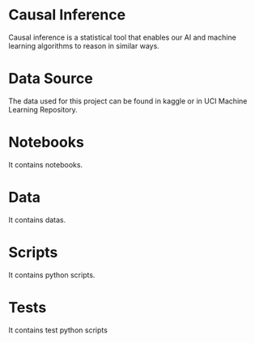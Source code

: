 # Causal Inference

Causal inference is a statistical tool that enables our AI and machine learning algorithms to reason in similar ways.

# Data Source

The data used for this project can be found in kaggle or in UCI Machine Learning Repository.

# Notebooks

It contains notebooks.

# Data

It contains datas.

# Scripts

It contains python scripts.

# Tests

It contains test python scripts

